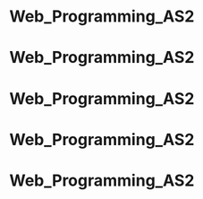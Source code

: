 # Web_Programming_AS2
# Web_Programming_AS2
# Web_Programming_AS2
# Web_Programming_AS2
# Web_Programming_AS2
